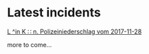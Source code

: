 # Latest incidents

[L ^in K ∷ n. Polizeiniederschlag vom 2017-11-28](https://rollparc.com/include/0ffSite/Twitter--HametnerUwe-2017-12-23-Quotes/)

more to come…